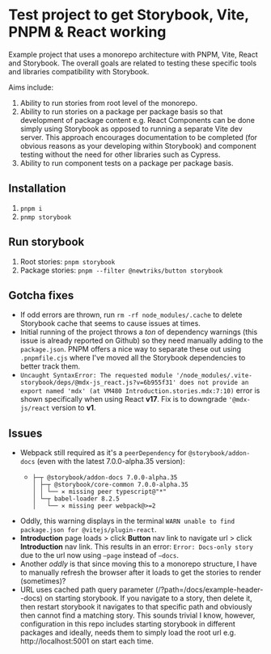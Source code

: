 # Test project to get Storybook, Vite, PNPM & React working

Example project that uses a monorepo architecture with PNPM, Vite, React and Storybook. The overall goals are related to testing these specific tools and libraries compatibility with Storybook. 

Aims include:

1. Ability to run stories from root level of the monorepo.
2. Ability to run stories on a package per package basis so that development of package content e.g. React Components can be done simply using Storybook as opposed to running a separate Vite dev server. This approach encourages documentation to be completed (for obvious reasons as your developing within Storybook) and component testing without the need for other libraries such as Cypress.
3. Ability to run component tests on a package per package basis.

## Installation

1. `pnpm i`
2. `pnmp storybook`

## Run storybook

1. Root stories: `pnpm storybook`
2. Package stories: `pnpm --filter @newtriks/button storybook`

## Gotcha fixes

* If odd errors are thrown, run `rm -rf node_modules/.cache` to delete Storybook cache that seems to cause issues at times.
* Initial running of the project throws a *ton* of dependency warnings (this issue is already reported on Github) so they need manually adding to the `package.json`. PNPM offers a nice way to separate these out using `.pnpmfile.cjs` where I've moved all the Storybook dependencies to better track them. 
* `Uncaught SyntaxError: The requested module '/node_modules/.vite-storybook/deps/@mdx-js_react.js?v=6b955f31' does not provide an export named 'mdx' (at VM480 Introduction.stories.mdx:7:10)` error is shown specifically when using React **v17**. Fix is to downgrade `'@mdx-js/react` version to **v1**.

## Issues

* Webpack still required as it's a `peerDependency` for `@storybook/addon-docs` (even with the latest 7.0.0-alpha.35 version):
  * ```
    ├─┬ @storybook/addon-docs 7.0.0-alpha.35
    │ ├─┬ @storybook/core-common 7.0.0-alpha.35
    │ │ └── ✕ missing peer typescript@"*"
    │ └─┬ babel-loader 8.2.5
    │   └── ✕ missing peer webpack@>=2
    ```
* Oddly, this warning displays in the terminal `WARN unable to find package.json for @vitejs/plugin-react`.
* **Introduction** page loads > click **Button** nav link to navigate url > click **Introduction** nav link. This results in an error: `Error: Docs-only story` due to the url now using `—page` instead of `—docs`.
* Another _oddly_ is that since moving this to a monorepo structure, I have to manually refresh the browser after it loads to get the stories to render (sometimes)?
* URL uses cached path query parameter (/?path=/docs/example-header--docs) on starting storybook. If you navigate to a story, then delete it, then restart storybook it navigates to that specific path and obviously then cannot find a matching story. This sounds trivial I know, however, configuration in this repo includes starting storybook in different packages and ideally, needs them to simply load the root url e.g. http://localhost:5001 on start each time.
